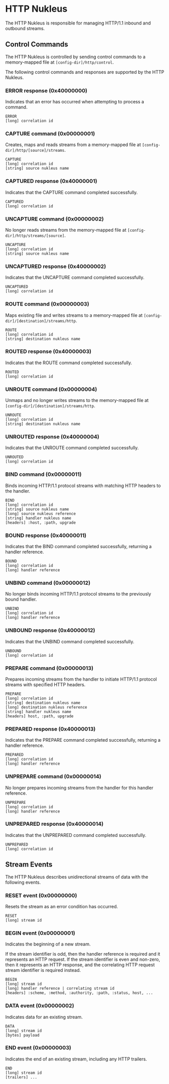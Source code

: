 # HTTP Nukleus

The HTTP Nukleus is responsible for managing HTTP/1.1 inbound and outbound streams.

## Control Commands
The HTTP Nukleus is controlled by sending control commands to a memory-mapped file at `[config-dir]/http/control`.

The following control commands and responses are supported by the HTTP Nukleus.

### ERROR response (0x40000000)
Indicates that an error has occurred when attempting to process a command. 

```
ERROR
[long] correlation id
```

### CAPTURE command (0x00000001)
Creates, maps and reads streams from a memory-mapped file at `[config-dir]/http/[source]/streams`.

```
CAPTURE
[long] correlation id
[string] source nukleus name
```

### CAPTURED response (0x40000001)
Indicates that the CAPTURE command completed successfully. 

```
CAPTURED
[long] correlation id
```

### UNCAPTURE command (0x00000002)
No longer reads streams from the memory-mapped file at `[config-dir]/http/streams/[source]`.

```
UNCAPTURE
[long] correlation id
[string] source nukleus name
```

### UNCAPTURED response (0x40000002)
Indicates that the UNCAPTURE command completed successfully. 

```
UNCAPTURED
[long] correlation id
```

### ROUTE command (0x00000003)
Maps existing file and writes streams to a memory-mapped file at `[config-dir]/[destination]/streams/http`.

```
ROUTE
[long] correlation id
[string] destination nukleus name
```

### ROUTED response (0x40000003)
Indicates that the ROUTE command completed successfully. 

```
ROUTED
[long] correlation id
```

### UNROUTE command (0x00000004)
Unmaps and no longer writes streams to the memory-mapped file at `[config-dir]/[destination]/streams/http`.

```
UNROUTE
[long] correlation id
[string] destination nukleus name
```

### UNROUTED response (0x40000004)
Indicates that the UNROUTE command completed successfully. 

```
UNROUTED
[long] correlation id
```

### BIND command (0x00000011)
Binds incoming HTTP/1.1 protocol streams with matching HTTP headers to the handler. 

```
BIND
[long] correlation id
[string] source nukleus name
[long] source nukleus reference
[string] handler nukleus name
[headers] :host, :path, upgrade
```

### BOUND response (0x40000011)
Indicates that the BIND command completed successfully, returning a handler reference. 

```
BOUND
[long] correlation id
[long] handler reference
```

### UNBIND command (0x00000012)
No longer binds incoming HTTP/1.1 protocol streams to the previously bound handler.

```
UNBIND
[long] correlation id
[long] handler reference
```

### UNBOUND response (0x40000012)
Indicates that the UNBIND command completed successfully. 

```
UNBOUND
[long] correlation id
```

### PREPARE command (0x00000013)
Prepares incoming streams from the handler to initiate HTTP/1.1 protocol streams with specified HTTP headers.

```
PREPARE
[long] correlation id
[string] destination nukleus name
[long] destination nukleus reference
[string] handler nukleus name
[headers] host, :path, upgrade
```

### PREPARED response (0x40000013)
Indicates that the PREPARE command completed successfully, returning a handler reference. 

```
PREPARED
[long] correlation id
[long] handler reference
```

### UNPREPARE command (0x00000014)
No longer prepares incoming streams from the handler for this handler reference.

```
UNPREPARE
[long] correlation id
[long] handler reference
```

### UNPREPARED response (0x40000014)
Indicates that the UNPREPARED command completed successfully. 

```
UNPREPARED
[long] correlation id
```

## Stream Events
The HTTP Nukleus describes unidirectional streams of data with the following events.

### RESET event (0x00000000)
Resets the stream as an error condition has occurred.

```
RESET
[long] stream id
```

### BEGIN event (0x00000001)
Indicates the beginning of a new stream.

If the stream identifier is odd, then the handler reference is required and it represents an HTTP request.
If the stream identifier is even and non-zero, then it represents an HTTP response, and the correlating HTTP request stream identifier is required instead.

```
BEGIN
[long] stream id
[long] handler reference | correlating stream id
[headers] :scheme, :method, :authority, :path, :status, host, ...
```

### DATA event (0x00000002)
Indicates data for an existing stream.

```
DATA
[long] stream id
[bytes] payload
```

### END event (0x00000003)
Indicates the end of an existing stream, including any HTTP trailers.

```
END
[long] stream id
[trailers] ...
```

